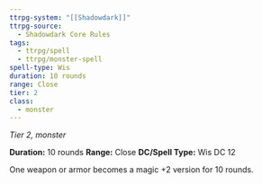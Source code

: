 ```yaml
---
ttrpg-system: "[[Shadowdark]]"
ttrpg-source:
  - Shadowdark Core Rules
tags:
  - ttrpg/spell
  - ttrpg/monster-spell
spell-type: Wis
duration: 10 rounds
range: Close
tier: 2
class:
  - monster
---
```

*Tier 2, monster*

**Duration:** 10 rounds
**Range:** Close
**DC/Spell Type:** Wis DC 12

One weapon or armor becomes a magic +2 version for 10 rounds. 
